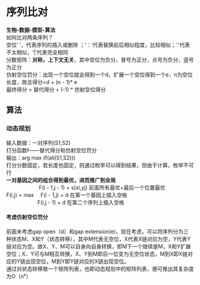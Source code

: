 # 序列比对
**生物-数据-模型-算法**  
如何比对两条序列？  
空位‘ ’，代表序列的插入或删除  ；‘：’代表替换前后相似程度，比较相似；‘.’代表不太相似，‘|’代表完全相同   
分数矩阵：**对称，上下文无关**，其中空位为负分，冒号为正分，点号为负分，竖号为正分   
仿射空位罚分：出现一个空位就会得到一个d，扩展一个空位得到一个e，n为空位长度，故总得分=d + (n - 1)* e  
最终得分 = 替代得分 + (-1) * 仿射空位得分
## 算法
### 动态规划
输入数据：一对序列(S1,S2)  
打分函数f——替代得分和仿射空位罚分  
输出：arg max (f(ali(S1,S2)))  
打分分数固定，若长度也固定，则通过枚举可以得到结果，但由于计算，枚举不可行  
**一对基因之间的组合得到最优，进而推广到全局**  
&emsp;&emsp;&emsp; &emsp;&emsp;&emsp;F(i - 1,j - 1) + s(xi,yj) 前面所有最优+最后一个位置最优  
F(i,j) = max &emsp;F(i - 1,j) + d    在第一个基因上插入空格  
&emsp;&emsp;&emsp;&emsp;&emsp;&emsp;F(i,j - 1) + d    在第二个序列上插入空格 
#### 考虑仿射空位罚分
前面未考虑gap open（d）和gap extension(e)，现在考虑，可以将序列分为三种状态M、X和Y（状态转移），其中M代表无空位，X代表X链对应为空，Y代表Y链对应为空。故X、Y、M可以自身向自身转换，即M下一个继续是M，X和Y扩展空位；X、Y可与M相互转换，X、Y到M即后一位变为无空位状态，M到X即X链对应的Y链出现空位，M到Y即Y链对应的X链出现空位。  
通过对状态转移做一个矩阵列表，也即动态规划中的矩阵列表，便可推出其复杂度为O（n²）